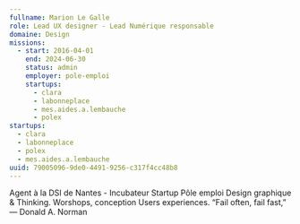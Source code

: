 ```yaml
---
fullname: Marion Le Galle
role: Lead UX designer - Lead Numérique responsable
domaine: Design
missions:
  - start: 2016-04-01
    end: 2024-06-30
    status: admin
    employer: pole-emploi
    startups:
      - clara
      - labonneplace
      - mes.aides.a.lembauche
      - polex
startups:
  - clara
  - labonneplace
  - polex
  - mes.aides.a.lembauche
uuid: 79005096-9de0-4491-9256-c317f4cc48b8
---
```

Agent à la DSI de Nantes - Incubateur Startup Pôle emploi Design graphique & Thinking. Worshops, conception Users experiences. “Fail often, fail fast,” ― Donald A. Norman